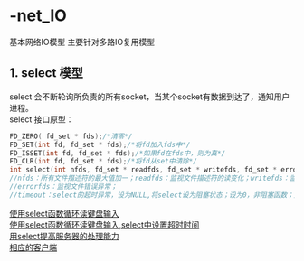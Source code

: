 # -net_IO
基本网络IO模型
主要针对多路IO复用模型

## 1. select 模型
select 会不断轮询所负责的所有socket，当某个socket有数据到达了，通知用户进程。<br>
select 接口原型：<br>
```c
FD_ZERO( fd_set * fds);/*清零*/
FD_SET(int fd, fd_set * fds);/*将fd加入fds中*/
FD_ISSET(int fd, fd_set * fds);/*如果fd在fds中，则为真*/
FD_CLR(int fd, fd_set * fds);/*将fd从set中清除*/
int select(int nfds, fd_set * readfds, fd_set * writefds, fd_set * errorfds, struct timeval *timeout);
//nfds：所有文件描述符的最大值加一；readfds：监视文件描述符的读变化；writefds：监视文件描述符的写变化；
//errorfds：监视文件错误异常；
//timeout：select的超时异常，设为NULL,将select设为阻塞状态；设为0，非阻塞函数；大于0，表示等待的超时时间
```

[使用select函数循环读键盘输入](https://github.com/liuchenjane/-net_IO/blob/master/keyboard.cpp) <br>
[使用select函数循环读键盘输入,select中设置超时时间](https://github.com/liuchenjane/-net_IO/blob/master/keyboard1.cpp)<br>
[用select提高服务器的处理能力](https://github.com/liuchenjane/-net_IO/blob/master/server.cpp)<br>
[相应的客户端](https://github.com/liuchenjane/-net_IO/blob/master/client.cpp)<br>

